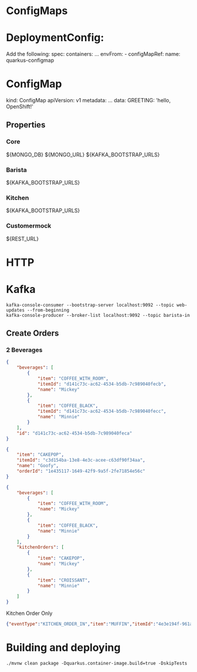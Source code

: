 # ConfigMaps

# DeploymentConfig:

Add the following: 
spec:
  containers:
  ...
          envFrom:
            - configMapRef:
                name: quarkus-configmap
                
# ConfigMap

kind: ConfigMap
apiVersion: v1
metadata:
...
data:
  GREETING: 'hello, OpenShift!'
  
## Properties

### Core
${MONGO_DB}
${MONGO_URL}
${KAFKA_BOOTSTRAP_URLS}

### Barista
${KAFKA_BOOTSTRAP_URLS}

### Kitchen
${KAFKA_BOOTSTRAP_URLS}

### Customermock
${REST_URL}

# HTTP

# Kafka

```shell
kafka-console-consumer --bootstrap-server localhost:9092 --topic web-updates --from-beginning
kafka-console-producer --broker-list localhost:9092 --topic barista-in
```

## Create Orders

### 2 Beverages
```json
{
    "beverages": [
        {
            "item": "COFFEE_WITH_ROOM",
            "itemId": "d141c73c-ac62-4534-b5db-7c989040fecb",
            "name": "Mickey"
        },
        {
            "item": "COFFEE_BLACK",
            "itemId": "d141c73c-ac62-4534-b5db-7c989040fecc",
            "name": "Minnie"
        }
    ],
    "id": "d141c73c-ac62-4534-b5db-7c989040feca"
}
```
```json
{
    "item": "CAKEPOP",
    "itemId": "c3d154ba-13e8-4e3c-acee-c63df90f34aa",
    "name": "Goofy",
    "orderId": "1e435117-1649-42f9-9a5f-2fe71854e56c"
}
```
```json
{
    "beverages": [
        {
            "item": "COFFEE_WITH_ROOM",
            "name": "Mickey"
        },
        {
            "item": "COFFEE_BLACK",
            "name": "Minnie"
        }
    ],
    "kitchenOrders": [
        {
            "item": "CAKEPOP",
            "name": "Mickey"
        },
        {
            "item": "CROISSANT",
            "name": "Minnie"
        }
    ]
}
```

Kitchen Order Only
```json
{"eventType":"KITCHEN_ORDER_IN","item":"MUFFIN","itemId":"4e3e194f-961a-4a02-923b-26704cf30097","name":"Laurel","orderId":"6593f77c-8d36-4570-8b27-a0bccacf0bfb"}
```



# Building and deploying

```shell
./mvnw clean package -Dquarkus.container-image.build=true -DskipTests
```